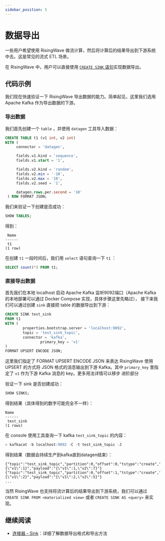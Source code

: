 ```yaml
---
sidebar_position: 5
---
```


# 数据导出

一些用户希望使用 RisingWave 做流计算，然后将计算后的结果导出到下游系统中去。这是常见的流式 ETL 场景。

在 RisingWave 中，用户可以直接使用 [`CREATE SINK` 语句](https://docs.risingwave.com/docs/current/sql-create-sink/)实现数据导出。

## 代码示例

我们现在快速验证一下 RisingWave 导出数据的能力。简单起见，这里我们选用 Apache Kafka 作为导出数据的下游。

### 导出数据

我们首先创建一个 `table` ，并使用 `datagen` 工具导入数据：

```sql
CREATE TABLE t1 (v1 int, v2 int)
WITH (
     connector = 'datagen',

     fields.v1.kind = 'sequence',
     fields.v1.start = '1',

     fields.v2.kind = 'random',
     fields.v2.min = '-10',
     fields.v2.max = '10',
     fields.v2.seed = '1',

     datagen.rows.per.second = '10'
 ) ROW FORMAT JSON;
```

我们来验证一下创建是否成功：

```sql
SHOW TABLES;
```

得到：

```
 Name
------
 t1
(1 row)
```

在创建 `t1` 一段时间后，我们用 `select` 语句查询一下 `t1` ：

```sql
SELECT count(*) FROM t1;
```

### 直接导出数据

首先我们在本地 localhost 启动 Apache Kafka 监听9092端口（Apache Kafka 的本地部署可以通过 Docker Compose 实现，具体步骤这里先略过）， 接下来我们可以通过创建 `sink` 直接把 table 的数据导出到下游：

```sql
CREATE SINK test_sink
FROM t1 
WITH (
        properties.bootstrap.server = 'localhost:9092',
        topic = 'test_sink_topic',
        connector = 'kafka',
				primary_key = 'v1'
)
FORMAT UPSERT ENCODE JSON;
```

这里我们指定了 FORMAT UPSERT ENCODE JSON 来表达 RisingWave 使用 UPSERT 的方式将 JSON 格式的消息输出到下游 Kafka。其中 `primary_key` 里指定了 `v1` 作为下游 Kafka 消息的 key。更多用法详情可以移步 进阶部分

验证一下 sink 是否创建成功：

```sql
SHOW SINKS;
```

得到结果（具体得到的数字可能完全不一样）：

```
Name 
------
 test_sink
(1 rows)
```

在 console 使用工具查询一下 kafka `test_sink_topic` 的内容：

```sql
> kafkacat -b localhost:9092 -C -t test_sink_topic -J                                                                                                                                                                                                                                                      
```

得到结果（数据会持续生产到kafka直到datagen结束）：

```
{"topic":"test_sink_topic","partition":0,"offset":0,"tstype":"create","ts":1700201806289,"broker":-1,"key":"{\"v1\":1}","payload":"{\"v1\":1,\"v2\":7}"}
{"topic":"test_sink_topic","partition":0,"offset":1,"tstype":"create","ts":1700201806289,"broker":-1,"key":"{\"v1\":2}","payload":"{\"v1\":2,\"v2\":5}"}
...

```

当然 RisingWave 也支持将流计算后的结果导出到下游系统，我们可以通过 `CREATE SINK FROM <materialized view>` 或者 `CREATE SINK AS <query>` 来实现。


## 继续阅读

- [连接器 - Sink](/docs/basics/connector.md#sink)：详细了解数据导出格式和导出方法